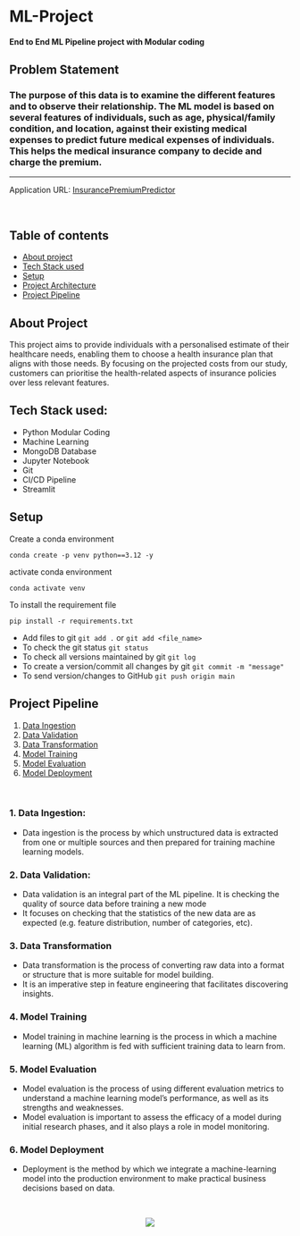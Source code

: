 # ML-Project

#### End to End ML Pipeline project with Modular coding

## Problem Statement

### The purpose of this data is to examine the different features and to observe their relationship. The ML model is based on several features of individuals, such as age, physical/family condition, and location, against their existing medical expenses to predict future medical expenses of individuals. This helps the medical insurance company to decide and charge the premium.

---
Application URL: [InsurancePremiumPredictor](https://ml-project-ishan-premium-prediction.streamlit.app)

<br>

## Table of contents
* [About project](#about-project)
* [Tech Stack used](#tech-stack-used)
* [Setup](#setup)
* [Project Architecture](#project-architecture)
* [Project Pipeline](#project-pipeline)


## About Project
This project aims to provide individuals with a personalised estimate of their healthcare needs, enabling them to choose a health insurance plan that aligns with those needs. By focusing on the projected costs from our study, customers can prioritise the health-related aspects of insurance policies over less relevant features.

## Tech Stack used:

- Python Modular Coding
- Machine Learning
- MongoDB Database
- Jupyter Notebook
- Git
- CI/CD Pipeline
- Streamlit

## Setup
Create a conda environment
```
conda create -p venv python==3.12 -y
```

activate conda environment
```
conda activate venv
```

To install the requirement file
```
pip install -r requirements.txt
```

* Add files to git  `git add .` or  `git add <file_name>`    
* To check the git status  `git status`    
* To check all versions maintained by git  `git log`    
* To create a version/commit all changes by git  `git commit -m "message"`    
* To send version/changes to GitHub  `git push origin main`    


## Project Pipeline
1. [Data Ingestion](#1-data-ingestion)
2. [Data Validation](#2-data-validation)
3. [Data Transformation](#3-data-transformation)
4. [Model Training](#4-model-training)
5. [Model Evaluation](#5-model-evaluation)
6. [Model Deployment](#6-model-deployment)



<br>

### 1. Data Ingestion: 
* Data ingestion is the process by which unstructured data is extracted from one or multiple sources and then prepared for training machine learning models.



### 2. Data Validation:
* Data validation is an integral part of the ML pipeline. It is checking the quality of source data before training a new mode
* It focuses on checking that the statistics of the new data are as expected (e.g. feature distribution, number of categories, etc). 



### 3. Data Transformation 
* Data transformation is the process of converting raw data into a format or structure that is more suitable for model building.
* It is an imperative step in feature engineering that facilitates discovering insights.



### 4. Model Training
* Model training in machine learning is the process in which a machine learning (ML) algorithm is fed with sufficient training data to learn from.



### 5. Model Evaluation
* Model evaluation is the process of using different evaluation metrics to understand a machine learning model’s performance, as well as its strengths and weaknesses.
* Model evaluation is important to assess the efficacy of a model during initial research phases, and it also plays a role in model monitoring.


### 6. Model Deployment
* Deployment is the method by which we integrate a machine-learning model into the production environment to make practical business decisions based on data. 

<br>

<p align="center">
  <img src="https://lh5.googleusercontent.com/49NljwFVuPL1zR5z6rrBsLh8fEQBDTLCmG9Z9xScq1sLWdtR89KhtKS702hUDN566WIE42eems8Fb_y0jbb6N7Cv-noJ_W3pt7JDlblCE_0POna1AUAZ6aSNERqPC9nfMFrXL8g"/>
  
  
  <br><br><br>
<br>

